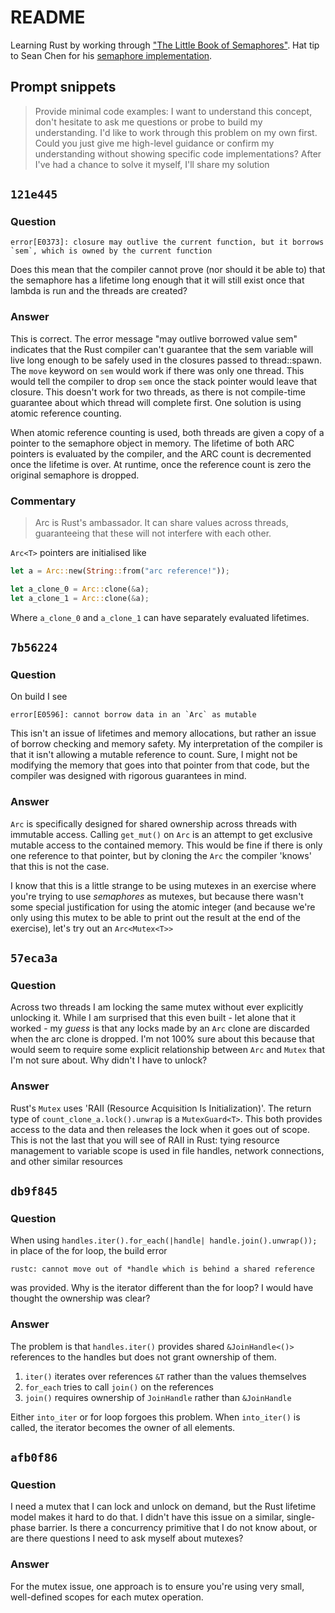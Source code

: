 # README

Learning Rust by working through ["The Little Book of Semaphores"](https://greenteapress.com/wp/semaphores/). Hat tip to Sean Chen for his [semaphore implementation](https://seanchen1991.github.io/posts/sync-primitives-semaphores/).


## Prompt snippets

> Provide minimal code examples: I want to understand this concept, don't hesitate to ask me questions or probe to build my understanding. I'd like to work through this problem on my own first. Could you just give me high-level guidance or confirm my understanding without showing specific code implementations? After I've had a chance to solve it myself, I'll share my solution


## `121e445`

### Question

```
error[E0373]: closure may outlive the current function, but it borrows `sem`, which is owned by the current function
```
Does this mean that the compiler cannot prove (nor should it be able to) that the semaphore has a lifetime long enough that it will still exist once that lambda is run and the threads are created?

### Answer
This is correct. The error message "may outlive borrowed value sem" indicates that the Rust compiler can't guarantee that the sem variable will live long enough to be safely used in the closures passed to thread::spawn. The `move` keyword on `sem` would work if there was only one thread. This would tell the compiler to drop `sem` once the stack pointer would leave that closure. This doesn't work for two threads, as there is not compile-time guarantee about which thread will complete first. One solution is using atomic reference counting.

When atomic reference counting is used, both threads are given a copy of a pointer to the semaphore object in memory. The lifetime of both ARC pointers is evaluated by the compiler, and the ARC count is decremented once the lifetime is over. At runtime, once the reference count is zero the original semaphore is dropped.

### Commentary
> Arc<T> is Rust's ambassador.
> It can share values across threads, guaranteeing that these will not interfere with each other.

`Arc<T>` pointers are initialised like

```rust
let a = Arc::new(String::from("arc reference!"));

let a_clone_0 = Arc::clone(&a);
let a_clone_1 = Arc::clone(&a);
```

Where `a_clone_0` and `a_clone_1` can have separately evaluated lifetimes.

## `7b56224`

### Question
On build I see
```
error[E0596]: cannot borrow data in an `Arc` as mutable
```
 This isn't an issue of lifetimes and memory allocations, but rather an issue of borrow checking and memory safety. My interpretation of the compiler is that it isn't allowing a mutable reference to count. Sure, I might not be modifying the memory that goes into that pointer from that code, but the compiler was designed with rigorous guarantees in mind.

### Answer
`Arc` is specifically designed for shared ownership across threads with immutable access. Calling `get_mut()` on `Arc`  is an attempt to get exclusive mutable access to the contained memory. This would be fine if there is only one reference to that pointer, but by cloning the `Arc` the compiler 'knows' that this is not the case.

I know that this is a little strange to be using mutexes in an exercise where you're trying to use _semaphores_ as mutexes, but because there wasn't some special justification for using the atomic integer (and because we're only using this mutex to be able to print out the result at the end of the exercise), let's try out an `Arc<Mutex<T>>`

## `57eca3a`

### Question
Across two threads I am locking the same mutex without ever explicitly unlocking it. While I am surprised that this even built - let alone that it worked - my _guess_ is that any locks made by an `Arc` clone are discarded when the arc clone is dropped. I'm not 100% sure about this because that would seem to require some explicit relationship between `Arc` and `Mutex` that I'm not sure about. Why didn't I have to unlock?

### Answer
Rust's  `Mutex` uses 'RAII (Resource Acquisition Is Initialization)'. The return type of `count_clone_a.lock().unwrap` is a `MutexGuard<T>`. This both provides access to the data and then releases the lock when it goes out of scope. This is not the last that you will see of RAII in Rust: tying resource management to variable scope is used in file handles, network connections, and other similar resources

## `db9f845`
### Question
When using `handles.iter().for_each(|handle| handle.join().unwrap());` in place of the for loop, the build error
```
rustc: cannot move out of *handle which is behind a shared reference
```
was provided. Why is the iterator different than the for loop? I would have thought the ownership was clear?

### Answer
The problem is that `handles.iter()` provides shared `&JoinHandle<()>` references to the handles but does not grant ownership of them.
1) `iter()` iterates over references `&T` rather than the values themselves
2) `for_each` tries to call `join()` on the references
3) `join()` requires ownership of `JoinHandle` rather than `&JoinHandle`

Either `into_iter` or for loop forgoes this problem. When `into_iter()` is called, the iterator becomes the owner of all elements.

## `afb0f86`
### Question
I need a mutex that I can lock and unlock on demand, but the Rust lifetime model makes it hard to do that. I didn't have this issue on a similar, single-phase barrier. Is there a concurrency primitive that I do not know about, or are there questions I need to ask myself about mutexes?

### Answer
For the mutex issue, one approach is to ensure you're using very small, well-defined scopes for each mutex operation.

